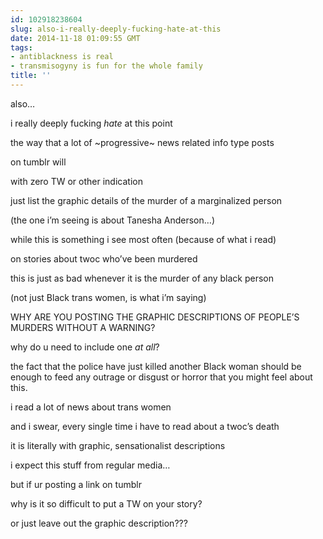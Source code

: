 ```yaml
---
id: 102918238604
slug: also-i-really-deeply-fucking-hate-at-this
date: 2014-11-18 01:09:55 GMT
tags:
- antiblackness is real
- transmisogyny is fun for the whole family
title: ''
---
```

<p>also&#8230;</p>

<p>i really deeply fucking <em>hate</em> at this point</p>

<p>the way that a lot of ~progressive~ news related info type posts</p>

<p>on tumblr will</p>

<p>with zero TW or other indication</p>

<p>just list the graphic details of the murder of a marginalized person</p>

<p>(the one i&#8217;m seeing is about Tanesha Anderson&#8230;)</p>

<p>while this is something i see most often (because of what i read)</p>

<p>on stories about twoc who&#8217;ve been murdered</p>

<p>this is just as bad whenever it is the murder of any black person</p>

<p>(not just Black trans women, is what i&#8217;m saying)</p>

<p>WHY ARE YOU POSTING THE GRAPHIC DESCRIPTIONS OF PEOPLE&#8217;S MURDERS WITHOUT A WARNING?</p>

<p>why do u need to include one <em>at all</em>?</p>

<p>the fact that the police have just killed another Black woman should be enough to feed any outrage or disgust or horror that you might feel about this.</p>

<p>i read a lot of news about trans women</p>

<p>and i swear, every single time i have to read about a twoc&#8217;s death</p>

<p>it is literally with graphic, sensationalist descriptions</p>

<p>i expect this stuff from regular media&#8230;</p>

<p>but if ur posting a link on tumblr</p>

<p>why is it so difficult to put a TW on your story?</p>

<p>or just leave out the graphic description???</p>